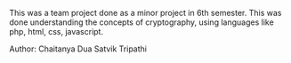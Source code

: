 This was a team project done as a minor project in 6th semester.
This was done understanding the concepts of cryptography, using languages like php, html, css, javascript. 

Author:
Chaitanya Dua
Satvik Tripathi
